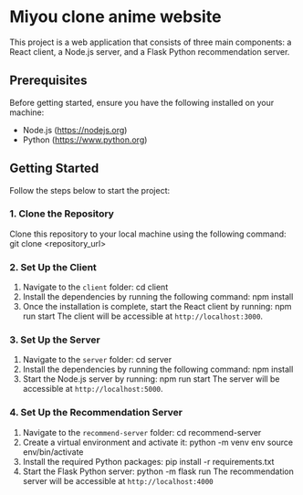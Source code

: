 # Miyou clone anime website

This project is a web application that consists of three main components: a React client, a Node.js server, and a Flask Python recommendation server.

## Prerequisites

Before getting started, ensure you have the following installed on your machine:

- Node.js (https://nodejs.org)
- Python (https://www.python.org)

## Getting Started

Follow the steps below to start the project:

### 1. Clone the Repository

Clone this repository to your local machine using the following command:
git clone <repository_url>

### 2. Set Up the Client

1. Navigate to the `client` folder:
   cd client
2. Install the dependencies by running the following command:
   npm install
3. Once the installation is complete, start the React client by running:
   npm run start
The client will be accessible at `http://localhost:3000`.

### 3. Set Up the Server

1. Navigate to the `server` folder:
   cd server
2. Install the dependencies by running the following command:
   npm install
3. Start the Node.js server by running:
   npm run start
The server will be accessible at `http://localhost:5000`.

### 4. Set Up the Recommendation Server

1. Navigate to the `recommend-server` folder:
   cd recommend-server
2. Create a virtual environment and activate it:
   python -m venv env
  source env/bin/activate
3. Install the required Python packages:
   pip install -r requirements.txt
4. Start the Flask Python server:
   python -m flask run
The recommendation server will be accessible at `http://localhost:4000`
